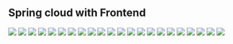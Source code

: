 <h2> Spring cloud with Frontend</h2>
<img src="screens/screen1.PNG">
<img src="screens/screen2.PNG">
<img src="screens/screen3.PNG">
<img src="screens/screen4.PNG">
<img src="screens/screen5.PNG">
<img src="screens/screen6.PNG">
<img src="screens/screen7.PNG">
<img src="screens/screen8.PNG">
<img src="screens/screen9.PNG">
<img src="screens/screen10.PNG">
<img src="screens/screen11.PNG">
<img src="screens/screen12.PNG">
<img src="screens/screen13.PNG">
<img src="screens/screen14.PNG">
<img src="screens/screen15.PNG">
<img src="screens/screen16.PNG">
<img src="screens/screen17.PNG">
<img src="screens/screen18.PNG">
<img src="screens/screen19.PNG">
<img src="screens/screen20.PNG">
<img src="screens/screen21.PNG">
<img src="screens/screen22.PNG">

